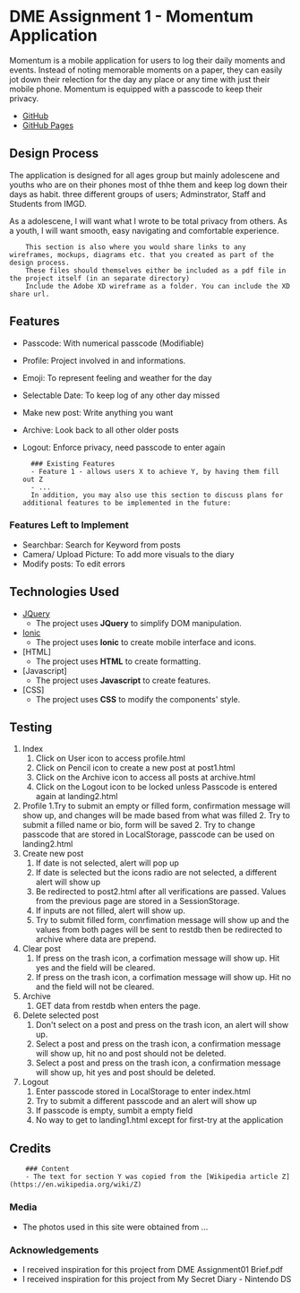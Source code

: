 # DME Assignment 1 - Momentum Application
Momentum is a mobile application for users to log their daily moments and events. Instead of noting memorable moments on a paper, they can easily jot down their relection for the day any place or any time with just their mobile phone. Momentum is equipped with a passcode to keep their privacy.

- [GitHub](https://github.com/osshiya/DME-Assignment-1.git)
- [GitHub Pages](https://osshiya.github.io/DME-Assignment-1/)
## Design Process
The application is designed for all ages group but mainly adolescene and youths who are on their phones most of thhe them and keep log down their days as habit. three different groups of users; Adminstrator, Staff and Students from IMGD.

As a adolescene, I will want what I wrote to be total privacy from others.
As a youth, I will want smooth, easy navigating and comfortable experience.


        This section is also where you would share links to any wireframes, mockups, diagrams etc. that you created as part of the design process. 
        These files should themselves either be included as a pdf file in the project itself (in an separate directory)
        Include the Adobe XD wireframe as a folder. You can include the XD share url. 

## Features
- Passcode: With numerical passcode (Modifiable)
- Profile: Project involved in and informations.
- Emoji: To represent feeling and weather for the day
- Selectable Date: To keep log of any other day missed
- Make new post: Write anything you want
- Archive: Look back to all other older posts
- Logout: Enforce privacy, need passcode to enter again
 
        ### Existing Features
        - Feature 1 - allows users X to achieve Y, by having them fill out Z
        - ...
        In addition, you may also use this section to discuss plans for additional features to be implemented in the future:

### Features Left to Implement
- Searchbar: Search for Keyword from posts
- Camera/ Upload Picture: To add more visuals to the diary
- Modify posts: To edit errors

## Technologies Used
- [JQuery](https://jquery.com)
    - The project uses **JQuery** to simplify DOM manipulation.
- [Ionic](https://ionicframework.com/)
    - The project uses **Ionic** to create mobile interface and icons.
- [HTML]
    - The project uses **HTML** to create formatting.
- [Javascript]
    - The project uses **Javascript** to create features.
- [CSS]
    - The project uses **CSS** to modify the components' style.

## Testing
1. Index
    1. Click on User icon to access profile.html
    2. Click on Pencil icon to create a new post at post1.html
    3. Click on the Archive icon to access all posts at archive.html
    4. Click on the Logout icon to be locked unless Passcode is entered again at landing2.html
2. Profile
    1.Try to submit an empty or filled form, confirmation message will show up, and changes will be made based from what was filled
    2. Try to submit a filled name or bio, form will be saved
    2. Try to change passcode that are stored in LocalStorage, passcode can be used on landing2.html
3. Create new post
    1. If date is not selected, alert will pop up
    2. If date is selected but the icons radio are not selected, a different alert will show up
    3. Be redirected to post2.html after all verifications are passed. Values from the previous page are stored in a SessionStorage.
    4. If inputs are not filled, alert will show up.
    5. Try to submit filled form, conrfimation message will show up and the values from both pages will be sent to restdb then be redirected to archive where data are prepend.
4. Clear post
    1. If press on the trash icon, a corfimation message will show up. Hit yes and the field will be cleared.
    2. If press on the trash icon, a corfimation message will show up. Hit no and the field will not be cleared.
4. Archive
    1. GET data from restdb when enters the page.
5. Delete selected post
    1. Don't select on a post and press on the trash icon, an alert will show up.
    2. Select a post and press on the trash icon, a confirmation message will show up, hit no and post should not be deleted.
    3. Select a post and press on the trash icon, a confirmation message will show up, hit yes and post should be deleted.
6. Logout
    1. Enter passcode stored in LocalStorage to enter index.html
    2. Try to submit a different passcode and an alert will show up
    3. If passcode is empty, sumbit a empty field
    4. No way to get to landing1.html except for first-try at the application
    

## Credits

        ### Content
        - The text for section Y was copied from the [Wikipedia article Z](https://en.wikipedia.org/wiki/Z)

### Media
- The photos used in this site were obtained from ...

### Acknowledgements
- I received inspiration for this project from DME Assignment01 Brief.pdf
- I received inspiration for this project from My Secret Diary - Nintendo DS
